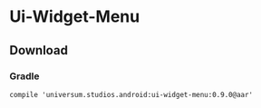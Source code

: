 Ui-Widget-Menu
===============

## Download ##

### Gradle ###

    compile 'universum.studios.android:ui-widget-menu:0.9.0@aar'
